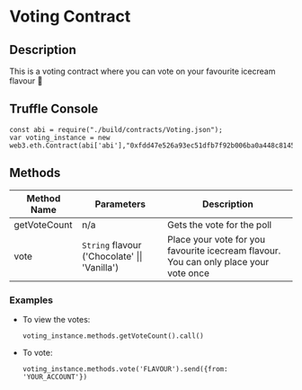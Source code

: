 # Voting Contract

## Description

This is a voting contract where you can vote on your favourite icecream flavour 🍦

## Truffle Console

```
const abi = require("./build/contracts/Voting.json");
var voting_instance = new web3.eth.Contract(abi['abi'],"0xfdd47e526a93ec51dfb7f92b006ba0a448c8145c")
```

## Methods

| Method Name  | Parameters                                    | Description                                                                           |
| ------------ | --------------------------------------------- | ------------------------------------------------------------------------------------- |
| getVoteCount | n/a                                           | Gets the vote for the poll                                                            |
| vote         | `String` flavour ('Chocolate' \|\| 'Vanilla') | Place your vote for you favourite icecream flavour. You can only place your vote once |

### Examples

- To view the votes:

  `voting_instance.methods.getVoteCount().call()`

- To vote:

  `voting_instance.methods.vote('FLAVOUR').send({from: 'YOUR_ACCOUNT'})`
